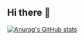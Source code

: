 ## Hi there 👋
[![Anurag's GitHub stats](https://github-readme-stats.vercel.app/api?Ray-VN)](https://github.com/Ray-VN/github-readme-stats)

